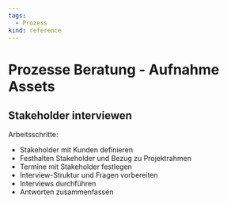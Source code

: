 ```yaml
---
tags:
  - Prozess
kind: reference
---
```

# Prozesse Beratung - Aufnahme Assets

## Stakeholder interviewen

Arbeitsschritte:

* Stakeholder mit Kunden definieren
* Festhalten Stakeholder und Bezug zu Projektrahmen
* Termine mit Stakeholder festlegen
* Interview-Struktur und Fragen vorbereiten
* Interviews durchführen
* Antworten zusammenfassen